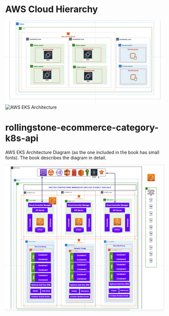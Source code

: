 
# AWS Cloud Hierarchy

![AWS EKS Architecture](AWS_Heirarchy_1.png)
![AWS EKS Architecture](AWS_Heirarchy_2.png)

# rollingstone-ecommerce-category-k8s-api

AWS EKS Architecture Diagram (as the one included in the book has small fonts). The book describes the diagram in detail.

![AWS EKS Architecture](AWS_EKS.png)




